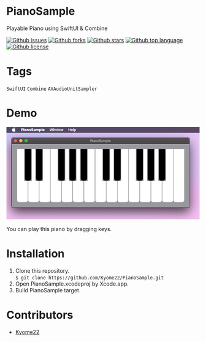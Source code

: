 # PianoSample

<!-- # Short Description -->

Playable Piano using SwiftUI & Combine

<!-- # Badges -->

[![Github issues](https://img.shields.io/github/issues/Kyome22/PianoSample)](https://github.com/Kyome22/PianoSample/issues)
[![Github forks](https://img.shields.io/github/forks/Kyome22/PianoSample)](https://github.com/Kyome22/PianoSample/network/members)
[![Github stars](https://img.shields.io/github/stars/Kyome22/PianoSample)](https://github.com/Kyome22/PianoSample/stargazers)
[![Github top language](https://img.shields.io/github/languages/top/Kyome22/PianoSample)](https://github.com/Kyome22/PianoSample/)
[![Github license](https://img.shields.io/github/license/Kyome22/PianoSample)](https://github.com/Kyome22/PianoSample/)

# Tags

`SwiftUI` `Combine` `AVAudioUnitSampler`

# Demo

![Demo](resources/file-0.png)

You can play this piano by dragging keys.

# Installation

1. Clone this repository.  
`$ git clone https://github.com/Kyome22/PianoSample.git`
2. Open PianoSample.xcodeproj by Xcode.app.  
3. Build PianoSample target.

# Contributors

- [Kyome22](https://github.com/Kyome22)

<!-- CREATED_BY_LEADYOU_README_GENERATOR -->
